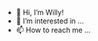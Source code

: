 - 👋 Hi, I’m Willy!
- 👀 I’m interested in ...
- 📫 How to reach me ...

<!---
williams268/williams268 is a ✨ special ✨ repository because its `README.md` (this file) appears on your GitHub profile.
You can click the Preview link to take a look at your changes.
--->
